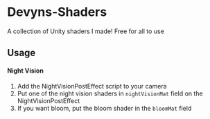 # Devyns-Shaders
A collection of Unity shaders I made! Free for all to use

## Usage

#### Night Vision
1. Add the NightVisionPostEffect script to your camera
2. Put one of the night vision shaders in `nightVisionMat` field on the NightVisionPostEffect
3. If you want bloom, put the bloom shader in the `bloomMat` field
